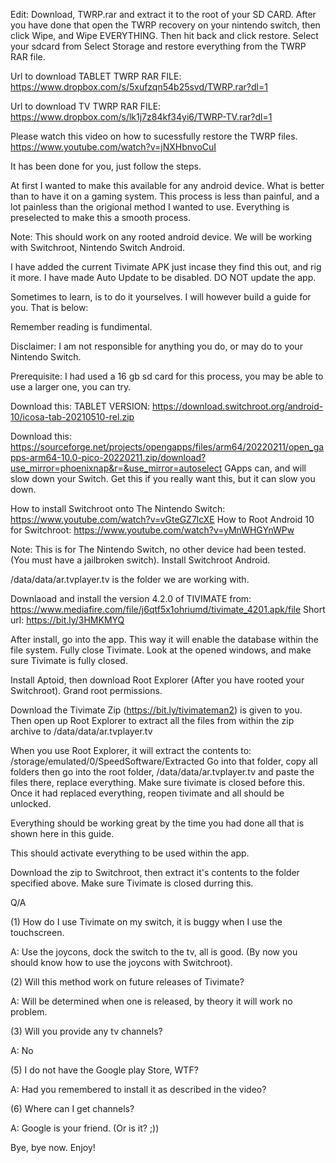 Edit: Download, TWRP.rar and extract it to the root of your SD CARD. After you have done that open the TWRP recovery
on your nintendo switch, then click Wipe, and Wipe EVERYTHING. Then hit back and click restore.
Select your sdcard from Select Storage and restore everything from the TWRP RAR file.

Url to download TABLET TWRP RAR FILE:
https://www.dropbox.com/s/5xufzqn54b25svd/TWRP.rar?dl=1

Url to download TV TWRP RAR FILE:
https://www.dropbox.com/s/lk1j7z84kf34yi6/TWRP-TV.rar?dl=1

Please watch this video on how to sucessfully restore the TWRP files.
https://www.youtube.com/watch?v=jNXHbnvoCuI

It has been done for you, just follow the steps.

At first I wanted to make this available for any android device. What is better than to have it on a gaming system.
This process is less than painful, and a lot painless than the origional method I wanted to use.
Everything is preselected to make this a smooth process.

Note: This should work on any rooted android device. We will be working with Switchroot, Nintendo Switch Android.

I have added the current Tivimate APK just incase they find this out, and rig it more. I have made Auto Update to be disabled. DO NOT update the app.

Sometimes to learn, is to do it yourselves. I will however build a guide for you. That is below:

Remember reading is fundimental.

Disclaimer: I am not responsible for anything you do, or may do to your Nintendo Switch.

Prerequisite:
I had used a 16 gb sd card for this process, you may be able to use a larger one, you can try.

Download this: 
TABLET VERSION: https://download.switchroot.org/android-10/icosa-tab-20210510-rel.zip

Download this: https://sourceforge.net/projects/opengapps/files/arm64/20220211/open_gapps-arm64-10.0-pico-20220211.zip/download?use_mirror=phoenixnap&r=&use_mirror=autoselect
GApps can, and will slow down your Switch. Get this if you really want this, but it can slow you down.

How to install Switchroot onto The Nintendo Switch: https://www.youtube.com/watch?v=vGteGZ7lcXE
How to Root Android 10 for Switchroot: https://www.youtube.com/watch?v=yMnWHGYnWPw


Note: This is for The Nintendo Switch, no other device had been tested. (You must have a jailbroken switch).
Install Switchroot Android.

/data/data/ar.tvplayer.tv
is the folder we are working with.


Downlaoad and install the version 4.2.0 of TIVIMATE from: 
https://www.mediafire.com/file/j6qtf5x1ohriumd/tivimate_4201.apk/file
Short url: https://bit.ly/3HMKMYQ

After install, go into the app. This way it will enable the database within the file system. Fully close Tivimate.
Look at the opened windows, and make sure Tivimate is fully closed.

Install Aptoid, then download Root Explorer (After you have rooted your Switchroot).
Grand root permissions.

Download the Tivimate Zip (https://bit.ly/tivimateman2) is given to you. Then open up Root Explorer to extract
all the files from within the zip archive to /data/data/ar.tvplayer.tv

When you use Root Explorer, it will extract the contents to: /storage/emulated/0/SpeedSoftware/Extracted
Go into that folder, copy all folders then go into the root folder, /data/data/ar.tvplayer.tv and paste the files there, replace everything. Make sure tivimate
is closed before this. Once it had replaced everything, reopen tivimate and all should be unlocked.

Everything should be working great by the time you had done all that is shown here in this guide.

This should activate everything to be used within the app.

Download the zip to Switchroot, then extract it's contents to the folder specified above. 
Make sure Tivimate is closed durring this. 

Q/A

(1) How do I use Tivimate on my switch, it is buggy when I use the touchscreen. 

A: Use the joycons, dock the switch to the tv, all is good. (By now you should know how to use the joycons with Switchroot).

(2) Will this method work on future releases of Tivimate?

A: Will be determined when one is released, by theory it will work no problem.

(3) Will you provide any tv channels?

A: No

(5) I do not have the Google play Store, WTF?

A: Had you remembered to install it as described in the video?

(6) Where can I get channels?

A: Google is your friend. (Or is it? ;))

Bye, bye now. Enjoy!
